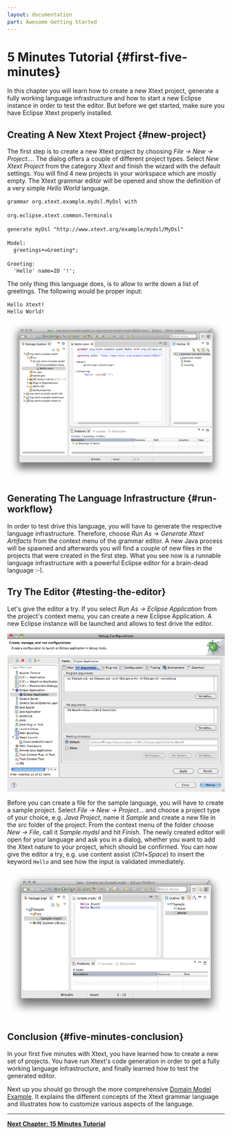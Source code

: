 ```yaml
---
layout: documentation
part: Awesome Getting Started
---
```


# 5 Minutes Tutorial {#first-five-minutes}

In this chapter you will learn how to create a new Xtext project, generate a fully working language infrastructure and how to start a new Eclipse instance in order to test the editor. But before we get started, make sure you have Eclipse Xtext properly installed.

## Creating A New Xtext Project {#new-project}

The first step is to create a new Xtext project by choosing *File &rarr; New &rarr; Project...*. The dialog offers a couple of different project types. Select *New Xtext Project* from the category *Xtext* and finish the wizard with the default settings. You will find 4 new projects in your workspace which are mostly empty. The Xtext grammar editor will be opened and show the definition of a very simple *Hello World* language.

```xtext
grammar org.xtext.example.mydsl.MyDsl with 
                                      org.eclipse.xtext.common.Terminals

generate myDsl "http://www.xtext.org/example/mydsl/MyDsl"

Model:
  greetings+=Greeting*;
  
Greeting:
  'Hello' name=ID '!';
```

The only thing this language does, is to allow to write down a list of greetings. The following would be proper input: 

```mydsl
Hello Xtext!
Hello World!
```

![](images/FiveMinTutorial_FreshProject.png)

## Generating The Language Infrastructure {#run-workflow}

In order to test drive this language, you will have to generate the respective language infrastructure. Therefore, choose *Run As &rarr; Generate Xtext Artifacts* from the context menu of the grammar editor. A new Java process will be spawned and afterwards you will find a couple of new files in the projects that were created in the first step. What you see now is a runnable language infrastructure with a powerful Eclipse editor for a brain-dead language :-).

## Try The Editor {#testing-the-editor}

Let's give the editor a try. If you select *Run As &rarr; Eclipse Application* from the project's context menu, you can create a new Eclipse Application. A new Eclipse instance will be launched and allows to test drive the editor.

![](images/FiveMinTutorial_LaunchConfig.png)

Before you can create a file for the sample language, you will have to create a sample project. Select *File &rarr; New &rarr; Project...* and choose a project type of your choice, e.g. *Java Project*, name it *Sample* and create a new file in the *src* folder of the project: From the context menu of the folder choose *New &rarr; File*, call it *Sample.mydsl* and hit *Finish*. The newly created editor will open for your language and ask you in a dialog, whether you want to add the Xtext nature to your project, which should be confirmed. You can now give the editor a try, e.g. use content assist (*Ctrl+Space*) to insert the keyword `Hello` and see how the input is validated immediately.

![](images/FiveMinTutorial_Editor.png)

## Conclusion {#five-minutes-conclusion}

In your first five minutes with Xtext, you have learned how to create a new set of projects. You have run Xtext's code generation in order to get a fully working language infrastructure, and finally learned how to test the generated editor.

Next up you should go through the more comprehensive [Domain Model Example](102_domainmodelwalkthrough.html). It explains the different concepts of the Xtext grammar language and illustrates how to customize various aspects of the language. 

---

**[Next Chapter: 15 Minutes Tutorial](102_domainmodelwalkthrough.html)**
